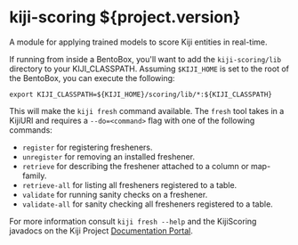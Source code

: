 kiji-scoring ${project.version}
===============================

A module for applying trained models to score Kiji entities in real-time.

If running from inside a BentoBox, you'll want to add the `kiji-scoring/lib`
directory to your KIJI\_CLASSPATH. Assuming `$KIJI_HOME` is set to the root
of the BentoBox, you can execute the following:

`export KIJI_CLASSPATH=${KIJI_HOME}/scoring/lib/*:${KIJI_CLASSPATH}`

This will make the `kiji fresh` command available. The `fresh` tool takes in
a KijiURI and requires a `--do=<command>` flag with one of the following
commands:

* `register` for registering fresheners.
* `unregister` for removing an installed freshener.
* `retrieve` for describing the freshener attached to a column or map-family.
* `retrieve-all` for listing all fresheners registered to a table.
* `validate` for running sanity checks on a freshener.
* `validate-all` for sanity checking all fresheners registered to a table.

For more information consult `kiji fresh --help` and the KijiScoring javadocs
on the Kiji Project [Documentation Portal](http://docs.kiji.org).
